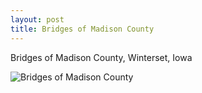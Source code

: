 ```yaml
---
layout: post
title: Bridges of Madison County
---
```


Bridges of Madison County, Winterset, Iowa

![Bridges of Madison County](https://cdn.jasonsturges.com/photos/landscape/IMG_29624.jpg)
